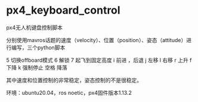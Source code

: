 # px4_keyboard_control
px4无人机键盘控制脚本

分别使用mavros话题的速度（velocity）、位置（position）、姿态（attitude）进行编写，三个python脚本

5 切换offboard模式
6 解锁
7 起飞到固定高度
i 前进
，后退
j 左移
l 右移
r 上升
f 下降
k 强制停止
空格 降落

其中速度和位置控制的非常稳定，姿态控制的不是很稳定。

环境：ubuntu20.04，ros noetic，px4固件版本1.13.2
